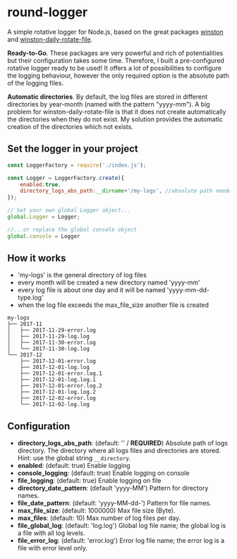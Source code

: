 # round-logger

A simple rotative logger for Node.js, based on the great packages [winston](https://github.com/winstonjs/winston) and [winston-daily-rotate-file](https://github.com/winstonjs/winston-daily-rotate-file/).

**Ready-to-Go**. These packages are very powerful and rich of potentialities but their configuration takes some time. Therefore, I built a pre-configured rotative logger ready to be used! It offers a lot of possibilities to configure the logging behaviour, however the only required option is the absolute path of the logging files.

**Automatic directories**. By default, the log files are stored in different directories by year-month (named with the pattern "yyyy-mm"). A big problem for winston-daily-rotate-file is that it does not create automatically the directories when they do not exist. My solution provides the automatic creation of the directories which not exists.


## Set the logger in your project
```javascript
const LoggerFactory = require('./index.js');

const Logger = LoggerFactory.create({
    enabled:true,
    directory_logs_abs_path:__dirname+'/my-logs', //absolute path needed
});

// Set your own global Logger object...
global.Logger = Logger;

//...or replace the global console object
global.console = Logger
```

## How it works
* 'my-logs' is the general directory of log files
* every month will be created a new directory named 'yyyy-mm'
* every log file is about one day and it will be named 'yyyy-mm-dd-type.log'
* when the log file exceeds the max_file_size another file is created
```
my-logs
├── 2017-11
│   ├── 2017-11-29-error.log
│   ├── 2017-11-29-log.log
│   ├── 2017-11-30-error.log
│   └── 2017-11-30-log.log
└── 2017-12
    ├── 2017-12-01-error.log
    ├── 2017-12-01-log.log
    ├── 2017-12-01-error.log.1
    ├── 2017-12-01-log.log.1
    ├── 2017-12-01-error.log.2
    ├── 2017-12-01-log.log.2
    ├── 2017-12-02-error.log
    └── 2017-12-02-log.log
```


## Configuration
* **directory_logs_abs_path**: (default: '' / **REQUIRED**) Absolute path of logs directory. The directory where all logs files and directories are stored. Hint: use the global string `__directory`.
* **enabled**: (default: true) Enable logging
* **console_logging**: (default: true) Enable logging on console
* **file_logging**: (default: true) Enable logging on file
* **directory_date_pattern**: (default 'yyyy-MM') Pattern for directory names.
* **file_date_pattern**: (default: 'yyyy-MM-dd-') Pattern for file names.
* **max_file_size**: (default: 1000000) Max file size (Byte).
* **max_files**: (default: 10) Max number of log files per day.
* **file_global_log**: (default: 'log.log') Global log file name; the global log is a file with all log levels.
* **file_error_log**: (default: 'error.log') Error log file name; the error log is a file with error level only.
